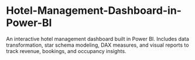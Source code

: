 # Hotel-Management-Dashboard-in-Power-BI
An interactive hotel management dashboard built in Power BI. Includes data transformation, star schema modeling, DAX measures, and visual reports to track revenue, bookings, and occupancy insights.

